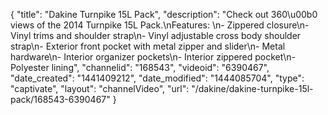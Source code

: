 {
    "title": "Dakine Turnpike 15L Pack",
    "description": "Check out 360\u00b0 views of the 2014 Turnpike 15L Pack.\nFeatures: \n- Zippered closure\n- Vinyl trims and shoulder strap\n- Vinyl adjustable cross body shoulder strap\n- Exterior front pocket with metal zipper and slider\n- Metal hardware\n- Interior organizer pockets\n- Interior zippered pocket\n- Polyester lining",
    "channelid": "168543",
    "videoid": "6390467",
    "date_created": "1441409212",
    "date_modified": "1444085704",
    "type": "captivate",
    "layout": "channelVideo",
    "url": "\/dakine\/dakine-turnpike-15l-pack\/168543-6390467"
}